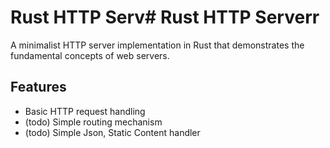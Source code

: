 # Rust HTTP Serv# Rust HTTP Serverr

A minimalist HTTP server implementation in Rust that demonstrates the fundamental concepts of web servers.

## Features

- Basic HTTP request handling
- (todo) Simple routing mechanism
- (todo) Simple Json, Static Content handler
